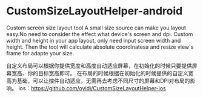 # CustomSizeLayoutHelper-android
Custom screen size layout tool
A small size source can make you layout easy.No need to consider the effect what device's screen and dpi.
Custom width and height in your app layout, only need input screen width and height. 
Then the tool will calculate absolute coordinatesa and resize view's frame for adapte your size.

自定义布局可以根据你提供宽度和高度自动适应屏幕，在初始化的时候只要提供屏幕宽高、你的目标宽高即可。
在布局的时候根据在初始化的时候提供的自定义宽高为基础，可以让控件自动适应，无需再去考虑不同尺寸的屏幕和DPI对布局的影响。
ios：https://github.com/oyidi/CustomSizeLayoutHelper-ios